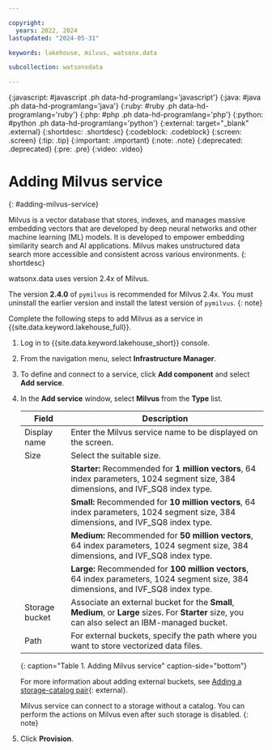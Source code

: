 ```yaml
---

copyright:
  years: 2022, 2024
lastupdated: "2024-05-31"

keywords: lakehouse, milvus, watsonx.data

subcollection: watsonxdata

---
```


{:javascript: #javascript .ph data-hd-programlang='javascript'}
{:java: #java .ph data-hd-programlang='java'}
{:ruby: #ruby .ph data-hd-programlang='ruby'}
{:php: #php .ph data-hd-programlang='php'}
{:python: #python .ph data-hd-programlang='python'}
{:external: target="_blank" .external}
{:shortdesc: .shortdesc}
{:codeblock: .codeblock}
{:screen: .screen}
{:tip: .tip}
{:important: .important}
{:note: .note}
{:deprecated: .deprecated}
{:pre: .pre}
{:video: .video}


# Adding Milvus service
{: #adding-milvus-service}

Milvus is a vector database that stores, indexes, and manages massive embedding vectors that are developed by deep neural networks and other machine learning (ML) models. It is developed to empower embedding similarity search and AI applications. Milvus makes unstructured data search more accessible and consistent across various environments.
{: shortdesc}

watsonx.data uses version 2.4x of Milvus.

The version **2.4.0** of `pymilvus` is recommended for Milvus 2.4x. You must uninstall the earlier version and install the latest version of `pymilvus`.
{: note}

Complete the following steps to add Milvus as a service in {{site.data.keyword.lakehouse_full}}.

1. Log in to {{site.data.keyword.lakehouse_short}} console.
2. From the navigation menu, select **Infrastructure Manager**.
3. To define and connect to a service, click **Add component** and select **Add service**.
4. In the **Add service** window, select **Milvus** from the **Type** list.

    | Field | Description |
    | -------- | -------- |
    | Display name | Enter the Milvus service name to be displayed on the screen.|
    | Size | Select the suitable size. |
    |   | **Starter:** Recommended for **1 million vectors**, 64 index parameters, 1024 segment size, 384 dimensions, and IVF_SQ8 index type.|
    |   | **Small:** Recommended for **10 million vectors**, 64 index parameters, 1024 segment size, 384 dimensions, and IVF_SQ8 index type.|
    |   | **Medium:** Recommended for **50 million vectors**, 64 index parameters, 1024 segment size, 384 dimensions, and IVF_SQ8 index type.|
    |   | **Large:** Recommended for **100 million vectors**, 64 index parameters, 1024 segment size, 384 dimensions, and IVF_SQ8 index type.|
    | Storage bucket | Associate an external bucket for the **Small**, **Medium**, or **Large** sizes. For **Starter** size, you can also select an IBM-managed bucket.|
    | Path | For external buckets, specify the path where you want to store vectorized data files.|
    {: caption="Table 1. Adding Milvus service" caption-side="bottom"}

    For more information about adding external buckets, see [Adding a storage-catalog pair](watsonxdata?topic=watsonxdata-reg_bucket){: external}.

    Milvus service can connect to a storage without a catalog. You can perform the actions on Milvus even after such storage is disabled.
    {: note}

5. Click **Provision**.
